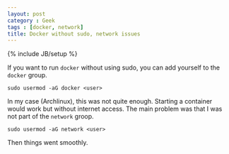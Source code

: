 ```yaml
---
layout: post
category : Geek
tags : [docker, network]
title: Docker without sudo, network issues
---
```

{% include JB/setup %}

If you want to run `docker` without using sudo, you can add yourself to the `docker` group.

```
sudo usermod -aG docker <user>
```

In my case (Archlinux), this was not quite enough. Starting a container would work but
without internet access. The main problem was that I was not part of the `network` groop.

```
sudo usermod -aG network <user>
```

Then things went smoothly.
